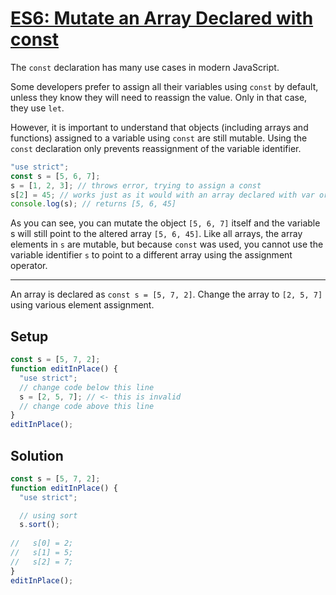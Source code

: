 # [ES6: Mutate an Array Declared with const](https://learn.freecodecamp.org/javascript-algorithms-and-data-structures/es6/mutate-an-array-declared-with-const)

The `const` declaration has many use cases in modern JavaScript.

Some developers prefer to assign all their variables using `const` by default, unless they know they will need to reassign the value. Only in that case, they use `let`.

However, it is important to understand that objects (including arrays and functions) assigned to a variable using `const` are still mutable. Using the `const` declaration only prevents reassignment of the variable identifier.

```js
"use strict";
const s = [5, 6, 7];
s = [1, 2, 3]; // throws error, trying to assign a const
s[2] = 45; // works just as it would with an array declared with var or let
console.log(s); // returns [5, 6, 45]
```

As you can see, you can mutate the object `[5, 6, 7]` itself and the variable s will still point to the altered array `[5, 6, 45]`. Like all arrays, the array elements in `s` are mutable, but because `const` was used, you cannot use the variable identifier `s` to point to a different array using the assignment operator.

---

An array is declared as `const s = [5, 7, 2]`. Change the array to `[2, 5, 7]` using various element assignment.

## Setup
```js
const s = [5, 7, 2];
function editInPlace() {
  "use strict";
  // change code below this line
  s = [2, 5, 7]; // <- this is invalid
  // change code above this line
}
editInPlace();
```

## Solution
```js
const s = [5, 7, 2];
function editInPlace() {
  "use strict";

  // using sort
  s.sort();
  
//   s[0] = 2;
//   s[1] = 5;
//   s[2] = 7;
}
editInPlace();
```